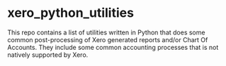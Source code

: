 # xero_python_utilities
This repo contains a list of utilities written in Python that does some common post-processing of Xero generated reports and/or Chart Of Accounts. 
They include some common accounting processes that is not natively supported by Xero. 

